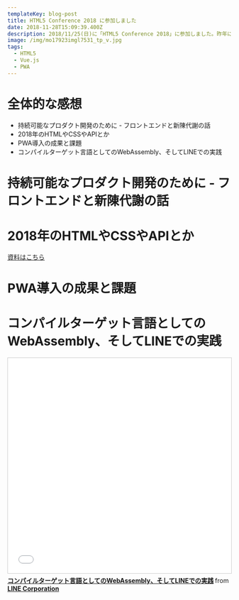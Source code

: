 ```yaml
---
templateKey: blog-post
title: HTML5 Conference 2018 に参加しました
date: 2018-11-28T15:09:39.400Z
description: 2018/11/25(日)に「HTML5 Conference 2018」に参加しました。昨年に引き続き2度目の参加です。
image: /img/mo17923imgl7531_tp_v.jpg
tags:
  - HTML5
  - Vue.js
  - PWA
---
```

# 全体的な感想



* 持続可能なプロダクト開発のために - フロントエンドと新陳代謝の話
* 2018年のHTMLやCSSやAPIとか
* PWA導入の成果と課題
* コンパイルターゲット言語としてのWebAssembly、そしてLINEでの実践


# 持続可能なプロダクト開発のために - フロントエンドと新陳代謝の話

<script async class="speakerdeck-embed" data-id="e4c5528cb51d4763b686d80209ec86b2" data-ratio="1.77777777777778" src="//speakerdeck.com/assets/embed.js"></script>

# 2018年のHTMLやCSSやAPIとか

[資料はこちら](https://www.icloud.com/keynote/0jOebxBc-KN__8ZUJKrkvugbQ#HTML5_Conference_2018)	

# PWA導入の成果と課題

<script async class="speakerdeck-embed" data-id="0309b649c4ab42529afe5160c4bad351" data-ratio="1.77777777777778" src="//speakerdeck.com/assets/embed.js"></script>

# コンパイルターゲット言語としてのWebAssembly、そしてLINEでの実践

<iframe src="//www.slideshare.net/slideshow/embed_code/key/dLP4Ilg8N2F9gC" width="595" height="485" frameborder="0" marginwidth="0" marginheight="0" scrolling="no" style="border:1px solid #CCC; border-width:1px; margin-bottom:5px; max-width: 100%;" allowfullscreen> </iframe> <div style="margin-bottom:5px"> <strong> <a href="//www.slideshare.net/linecorp/webassemblyline-123931200" title="コンパイルターゲット言語としてのWebAssembly、そしてLINEでの実践" target="_blank">コンパイルターゲット言語としてのWebAssembly、そしてLINEでの実践</a> </strong> from <strong><a href="https://www.slideshare.net/linecorp" target="_blank">LINE Corporation</a></strong> </div>
